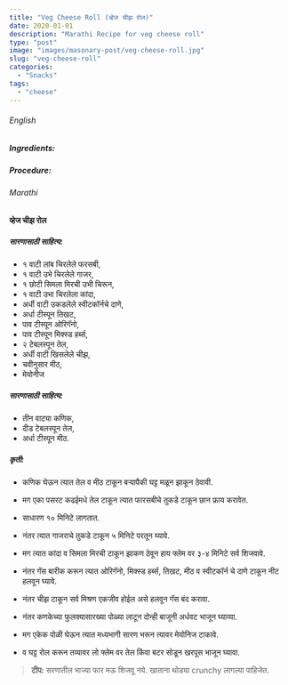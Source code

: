 ```yaml
---
title: "Veg Cheese Roll (व्हेज चीझ रोल)"
date: 2020-01-01
description: "Marathi Recipe for veg cheese roll"
type: "post"
image: "images/masonary-post/veg-cheese-roll.jpg"
slug: "veg-cheese-roll"
categories: 
  - "Snacks"
tags:
  - "cheese"
---
```



###### English



####



##### Ingredients: 







##### Procedure:









###### Marathi




#### व्हेज चीझ रोल



##### सारणासाठी साहित्य: 


- १ वाटी लांब चिरलेले फरसबी,
- १ वाटी उभे चिरलेले गाजर,
- १ छोटी सिमला मिरची उभी चिरून,
- १ वाटी उभा चिरलेला कांदा,
- अर्धी वाटी उकडलेले स्वीटकॉर्नचे दाणे,
- अर्धा टीस्पून तिखट,
- पाव टीस्पून ओरिगॅनो, 
- पाव टीस्पून मिक्स्ड हर्ब्स,
- २ टेबलस्पून तेल,
- अर्धी वाटी खिसलेले चीझ,
- चवीनुसार मीठ,
- मेयोनीज

##### सारणासाठी साहित्य: 


- तीन वाट्या कणिक,
- दीड टेबलस्पून तेल,
- अर्धा टीस्पून मीठ.


##### कृती: 


- कणिक घेऊन त्यात तेल व मीठ टाकून बऱ्यापैकी घट्ट मळून झाकून ठेवावी.
- मग एका पसरट कढईमधे तेल टाकून त्यात फारसबीचे तुकडे टाकून छान फ्राय करावेत.
- साधारण १० मिनिटे लागतात.
- नंतर त्यात गाजराचे तुकडे टाकून ५ मिनिटे परतून घ्यावे.
- मग त्यात कांदा व सिमला मिरची टाकून झाकण ठेवून हाय फ्लेम वर ३-४ मिनिटे सर्व शिजवावे.
- नंतर गॅस बारीक करून त्यात ओरिगॅनो, मिक्स्ड हर्ब्स, तिखट, मीठ व स्वीटकॉर्न चे दाणे टाकून नीट
हलवून घ्यावे. 
- नंतर चीझ टाकून सर्व मिश्रण एकजीव होईल असे हलवून गॅस बंद करावा.

- नंतर कणकेच्या फुलक्यासारख्या पोळ्या लाटून दोन्ही बाजूनी अर्धवट भाजून घ्याव्या.
- मग एकेक पोळी घेऊन त्यात मध्यभागी सारण भरून त्यावर मेयोनिज टाकावे.
- व घट्ट रोल करून तव्यावर लो फ्लेम वर तेल किंवा बटर सोडून खरपूस भाजून घ्यावा.



> **टीप:** सरणातील भाज्या फार मऊ शिजवू नये. खाताना थोड्या crunchy लागल्या पाहिजेत.